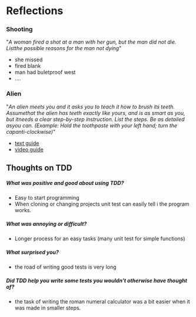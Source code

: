 # Reflections  

  
### Shooting
"_A woman fired a shot at a man with her gun, but the man did not die. Listthe possible reasons for the man not dying_"

- she missed
- fired blank 
- man had buletproof west 
- ....

### Alien
"_An alien meets you and it asks you to teach it how to brush its teeth. Assumethat the alien has teeth exactly like yours, and is as smart as you, but itneeds a clear step-by-step instruction.  List the steps.  Be as detailed asyou can. (Example: Hold the toothpaste with your left hand; turn the capanti-clockwise)_"

- [text guide](https://www.dhsv.org.au/dental-health/general-dental-advice/how-to-brush-your-teeth)
- [video guide](https://www.google.com/url?sa=t&rct=j&q=&esrc=s&source=web&cd=&cad=rja&uact=8&ved=2ahUKEwivtqST0dnrAhXR-yoKHWAwC2MQFjAIegQIAhAB&url=https%3A%2F%2Fwww.youtube.com%2Fwatch%3Fv%3DBapR9J86ZZw&usg=AOvVaw2hwWq0Y9tHGSUKPMH8D1IT)


## Thoughts on TDD
##### What was positive and good about using TDD?  
- Easy to start programming
- When cloning or changing projects unit test can easily tell i the program works.
##### What was annoying or difficult?  
- Longer process for an easy tasks (many unit test for simple functions)
##### What surprised you?  
- the road of writing good tests is very long
##### Did TDD help you write some tests you wouldn’t otherwise have thought of?  
- the task of writing the roman numeral calculator was a bit easier when it was made in smaller steps. 

